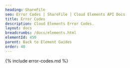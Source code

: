```yaml
---
heading: ShareFile
seo: Error Codes | ShareFile | Cloud Elements API Docs
title: Error Codes
description: Cloud Elements Error Codes.
layout: docs
breadcrumbs: /docs/elements.html
elementId: 450
parent: Back to Element Guides
order: 40
---
```


{% include error-codes.md %}
